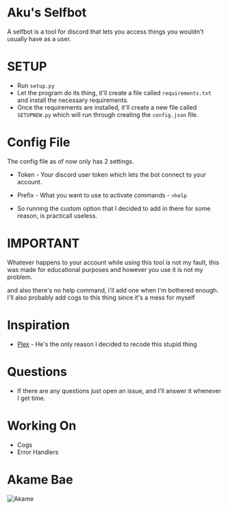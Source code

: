 # Aku's Selfbot

A selfbot is a tool for discord that lets you access things you wouldn't usually have as a user.

# SETUP
- Run `setup.py`
- Let the program do its thing, it'll create a file called `requirements.txt` and install the necessary requirements.
- Once the requirements are installed, it'll create a new file called `SETUPNEW.py` which will run through creating the `config.json` file.

# Config File
The config file as of now only has 2 settings.
- Token - Your discord user token which lets the bot connect to your account.
- Prefix - What you want to use to activate commands - `>help`

- So running the custom option that I decided to add in there for some reason, is practicall useless.

# IMPORTANT
Whatever happens to your account while using this tool is not my fault, this was made for educational purposes and however you use it is not my problem.

and also there's no help command, i'll add one when I'm bothered enough. I'll also probably add cogs to this thing since it's a mess for myself

# Inspiration
- [Plex](https://github.com/PlexyBoi) - He's the only reason I decided to recode this stupid thing

# Questions
- If there are any questions just open an issue, and I'll answer it whenever I get time.

# Working On
- Cogs
- Error Handlers

# Akame Bae
![Akame](https://i.imgur.com/qV6BhgI.gif)
